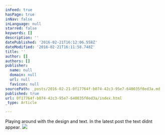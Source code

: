 ```yaml
---
inFeed: true
hasPage: true
inNav: false
inLanguage: null
starred: false
keywords: []
description: ''
datePublished: '2016-02-21T16:12:06.558Z'
dateModified: '2016-02-21T16:11:58.748Z'
title: ''
author: []
authors: []
publisher:
  name: null
  domain: null
  url: null
  favicon: null
sourcePath: _posts/2016-02-21-0f17764f-b074-42c3-95e7-640035f8ed3a.md
published: true
url: 0f17764f-b074-42c3-95e7-640035f8ed3a/index.html
_type: Article

---
```

Playing around with the design and text. In the latest post the text didnt appear.
![](https://the-grid-user-content.s3-us-west-2.amazonaws.com/c41ed238-4137-49a3-b35c-288e3c05037c.jpg)